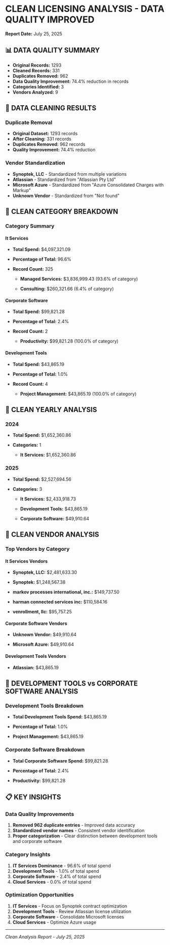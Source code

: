 
# CLEAN LICENSING ANALYSIS - DATA QUALITY IMPROVED
**Report Date:** July 25, 2025

## 📊 DATA QUALITY SUMMARY
- **Original Records:** 1293
- **Cleaned Records:** 331
- **Duplicates Removed:** 962
- **Data Quality Improvement:** 74.4% reduction in records
- **Categories Identified:** 3
- **Vendors Analyzed:** 9

## 🧹 DATA CLEANING RESULTS

### Duplicate Removal
- **Original Dataset:** 1293 records
- **After Cleaning:** 331 records
- **Duplicates Removed:** 962 records
- **Quality Improvement:** 74.4% reduction

### Vendor Standardization
- **Synoptek, LLC** - Standardized from multiple variations
- **Atlassian** - Standardized from "Atlassian Pty Ltd"
- **Microsoft Azure** - Standardized from "Azure Consolidated Charges with Markup"
- **Unknown Vendor** - Standardized from "Not found"

## 🏢 CLEAN CATEGORY BREAKDOWN

### Category Summary

#### It Services
- **Total Spend:** $4,097,321.09
- **Percentage of Total:** 96.6%
- **Record Count:** 325

  - **Managed Services:** $3,836,999.43 (93.6% of category)

  - **Consulting:** $260,321.66 (6.4% of category)

#### Corporate Software
- **Total Spend:** $99,821.28
- **Percentage of Total:** 2.4%
- **Record Count:** 2

  - **Productivity:** $99,821.28 (100.0% of category)

#### Development Tools
- **Total Spend:** $43,865.19
- **Percentage of Total:** 1.0%
- **Record Count:** 4

  - **Project Management:** $43,865.19 (100.0% of category)

## 📅 CLEAN YEARLY ANALYSIS

### 2024
- **Total Spend:** $1,652,360.86
- **Categories:** 1

  - **It Services:** $1,652,360.86

### 2025
- **Total Spend:** $2,527,694.56
- **Categories:** 3

  - **It Services:** $2,433,918.73

  - **Development Tools:** $43,865.19

  - **Corporate Software:** $49,910.64

## 🏢 CLEAN VENDOR ANALYSIS

### Top Vendors by Category

#### It Services Vendors

- **Synoptek, LLC:** $2,481,633.30

- **Synoptek:** $1,248,567.38

- **markov processes international, inc.:** $149,737.50

- **harman connected services inc:** $110,584.16

- **venrollment, llc:** $95,757.25

#### Corporate Software Vendors

- **Unknown Vendor:** $49,910.64

- **Microsoft Azure:** $49,910.64

#### Development Tools Vendors

- **Atlassian:** $43,865.19

## 🎯 DEVELOPMENT TOOLS vs CORPORATE SOFTWARE ANALYSIS

### Development Tools Breakdown

- **Total Development Tools Spend:** $43,865.19
- **Percentage of Total:** 1.0%

- **Project Management:** $43,865.19

### Corporate Software Breakdown

- **Total Corporate Software Spend:** $99,821.28
- **Percentage of Total:** 2.4%

- **Productivity:** $99,821.28

## 📋 KEY INSIGHTS

### Data Quality Improvements
1. **Removed 962 duplicate entries** - Improved data accuracy
2. **Standardized vendor names** - Consistent vendor identification
3. **Proper categorization** - Clear distinction between development tools and corporate software

### Category Insights
1. **IT Services Dominance** - 96.6% of total spend
2. **Development Tools** - 1.0% of total spend
3. **Corporate Software** - 2.4% of total spend
4. **Cloud Services** - 0.0% of total spend

### Optimization Opportunities
1. **IT Services** - Focus on Synoptek contract optimization
2. **Development Tools** - Review Atlassian license utilization
3. **Corporate Software** - Consolidate Microsoft licenses
4. **Cloud Services** - Optimize Azure usage

---
*Clean Analysis Report - July 25, 2025*

